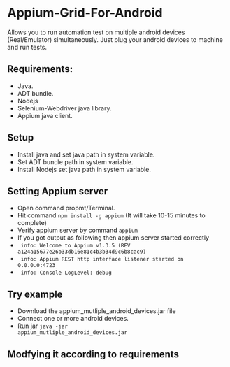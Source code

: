 # Appium-Grid-For-Android
Allows you to run automation test on multiple android devices (Real/Emulator) simultaneously.
Just plug your android devices to machine and run tests.

## Requirements:
- Java.
- ADT bundle.
- Nodejs
- Selenium-Webdriver java library.
- Appium java client.

## Setup
- Install java and set java path in system variable.
- Set ADT bundle path in system variable.
- Install Nodejs set java path in system variable.

## Setting Appium server
- Open command propmt/Terminal.
- Hit command <code>npm install -g appium</code> (It will take 10-15 minutes to complete)
- Verify appium server by command <code>appium</code>
- If you got output as following  then appium server started correctly
- <code> info: Welcome to Appium v1.3.5 (REV a124a15677e26b33db16e81c4b3b34d9c6b8cac9) </code>
- <code> info: Appium REST http interface listener started on 0.0.0.0:4723 </code>
- <code> info: Console LogLevel: debug </code>

## Try example
- Download the appium_mutliple_android_devices.jar file
- Connect one or more android devices.
- Run jar <code>java -jar appium_mutliple_android_devices.jar</code>

## Modfying it according to requirements